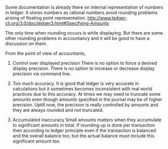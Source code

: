  
Some documentation is  already there on internal representation of numbers in ledger. It stores numbers as rational numbers avoid rounding problems arising of floating point representation.
http://www.ledger-cli.org/3.0/doc/ledger3.html#Specifying-Amounts

The only time when rounding occurs is while displaying. But there are some other rounding problems in accountancy and it will be good to have a discussion on them.

From the point of view of accountants,

1.  Control over displayed precision
There is no option to force a desired display precision. There is no option to increase or decrease display precision via command line.


2. Too much accuracy.
It is good that ledger is very accurate in calculations but it sometimes becomes inconsistent with real world practices due to this accuracy. At times we may need to truncate some amounts even though amounts specified in the journal may be of higher precision. Uptill now, the precision is really controlled by amounts and they are always rounded and not truncated.


3. Accumulated inaccuracy
Small amounts matters when they accumulate to significant amounts in total. If rounding up is done per transaction then according to ledger principle even if the transaction is balanced and the overall balance too, but the actual balance must include this significant amount too.